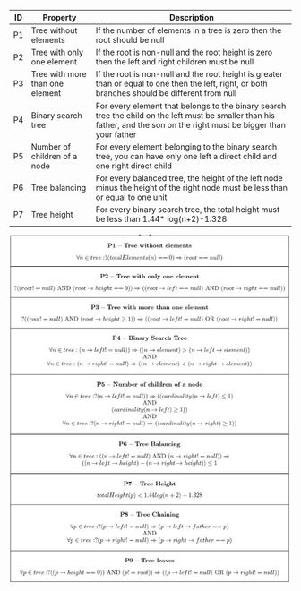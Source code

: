 |ID|Property|Description|
|---|-------|-----------|
|P1 | Tree without elements | If the number of elements in a tree is zero then the root should be null|
|P2 | Tree with only one element | If the root is non-null and the root height is zero then the left and right children must be null|
|P3 | Tree with more than one element | If the root is non-null and the root height is greater than or equal to one then the left, right, or both branches should be different from null|
|P4 | Binary search tree | For every element that belongs to the binary search tree the child on the left must be smaller than his father, and the son on the right must be bigger than your father|
|P5 | Number of children of a node |For every element belonging to the binary search tree, you can have only one left a direct child and one right direct child|
|P6 | Tree balancing | For every balanced tree, the height of the left node minus the height of the right node must be less than or equal to one unit
|P7 | Tree height | For every binary search tree, the total height must be less than 1.44* log(n+2)-1.328|



![image](https://github.com/fischerJF/assertions/blob/master/assertions.JPG)

